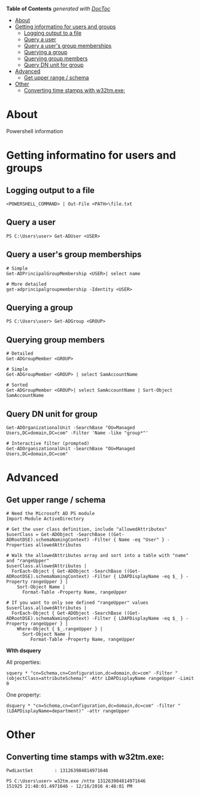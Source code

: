 <!-- START doctoc generated TOC please keep comment here to allow auto update -->
<!-- DON'T EDIT THIS SECTION, INSTEAD RE-RUN doctoc TO UPDATE -->
**Table of Contents**  *generated with [DocToc](https://github.com/thlorenz/doctoc)*

- [About](#about)
- [Getting informatino for users and groups](#getting-informatino-for-users-and-groups)
  - [Logging output to a file](#logging-output-to-a-file)
  - [Query a user](#query-a-user)
  - [Query a user's group memberships](#query-a-users-group-memberships)
  - [Querying a group](#querying-a-group)
  - [Querying group members](#querying-group-members)
  - [Query DN unit for group](#query-dn-unit-for-group)
- [Advanced](#advanced)
  - [Get upper range / schema](#get-upper-range--schema)
- [Other](#other)
  - [Converting time stamps with w32tm.exe:](#converting-time-stamps-with-w32tmexe)

<!-- END doctoc generated TOC please keep comment here to allow auto update -->

# About 

Powershell information

# Getting informatino for users and groups

## Logging output to a file

```
<POWERSHELL_COMMAND> | Out-File <PATH>\file.txt
```

## Query a user

```
PS C:\Users\user> Get-ADUser <USER>
```

## Query a user's group memberships

```
# Simple
Get-ADPrincipalGroupMembership <USER>| select name
  
# More detailed
get-adprincipalgroupmembership -Identity <USER>
```

## Querying a group

```
PS C:\Users\user> Get-ADGroup <GROUP>
```

## Querying group members

```
# Detailed
Get-ADGroupMember <GROUP>
  
# Simple
Get-ADGroupMember <GROUP> | select SamAccountName
  
# Sorted
Get-ADGroupMember <GROUP>| select SamAccountName | Sort-Object SamAccountName
```

## Query DN unit for group

```
Get-ADOrganizationalUnit -SearchBase "OU=Managed Users,DC=domain,DC=com" -Filter 'Name -like "group*"'

# Interactive filter (prompted)
Get-ADOrganizationalUnit -SearchBase "OU=Managed Users,DC=domain,DC=com"
```
# Advanced

## Get upper range / schema

```
# Need the Microsoft AD PS module
Import-Module ActiveDirectory

# Get the user class definition, include "allowedAttributes"
$userClass = Get-ADObject -SearchBase ((Get-ADRootDSE).schemaNamingContext) -Filter { Name -eq "User" } -Properties allowedAttributes

# Walk the allowedAttributes array and sort into a table with "name" and "rangeUpper"
$userClass.allowedAttributes | 
  ForEach-Object { Get-ADObject -SearchBase ((Get-ADRootDSE).schemaNamingContext) -Filter { LDAPDisplayName -eq $_ } -Property rangeUpper } |
    Sort-Object Name |
      Format-Table -Property Name, rangeUpper

# If you want to only see defined "rangeUpper" values
$userClass.allowedAttributes | 
  ForEach-Object { Get-ADObject -SearchBase ((Get-ADRootDSE).schemaNamingContext) -Filter { LDAPDisplayName -eq $_ } -Property rangeUpper } |
    Where-Object { $_.rangeUpper } |
      Sort-Object Name |
         Format-Table -Property Name, rangeUpper
```

**WIth dsquery**

All properties:
```
squery * "cn=Schema,cn=Configuration,dc=domain,dc=com" -Filter "(objectClass=attributeSchema)" -Attr LDAPDisplayName rangeUpper -Limit 0
```

One property:
```
dsquery * "cn=Schema,cn=Configuration,dc=domain,dc=com" -filter "(LDAPDisplayName=department)" -attr rangeUpper
```

# Other

## Converting time stamps with w32tm.exe:

```
PwdLastSet        : 131263984814971646
  
PS C:\Users\user> w32tm.exe /ntte 131263984814971646
151925 21:48:01.4971646 - 12/16/2016 4:48:01 PM
```
